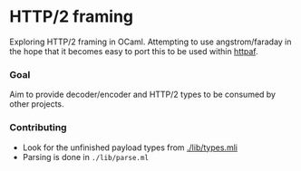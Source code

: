# HTTP/2 framing

Exploring HTTP/2 framing in OCaml. Attempting to use angstrom/faraday in the hope that it becomes easy to port this to be used within [httpaf](https://github.com/inhabitedtype/httpaf).

### Goal

Aim to provide decoder/encoder and HTTP/2 types to be consumed by other projects.

### Contributing

* Look for the unfinished payload types from [./lib/types.mli](https://github.com/anuragsoni/h2/blob/master/lib/types.mli#L195)
* Parsing is done in `./lib/parse.ml`

